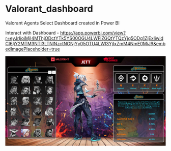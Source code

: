 # Valorant_dashboard
Valorant Agents Select Dashboard created in Power BI


Interact with Dashboard - https://app.powerbi.com/view?r=eyJrIjoiMjI4MThjODctYTk5YS00OGU4LWFlZGQtYTQzYjg5ODg1ZjExIiwidCI6IjY2MTM3NTI3LTNlNzctNGNjYy05OTU4LWI3YjIxZmM4NmE0MiJ9&embedImagePlaceholder=true


![Dashboard_Image.png](https://raw.githubusercontent.com/notar7/Valorant_dashboard/main/Dashboard_Image.png)
